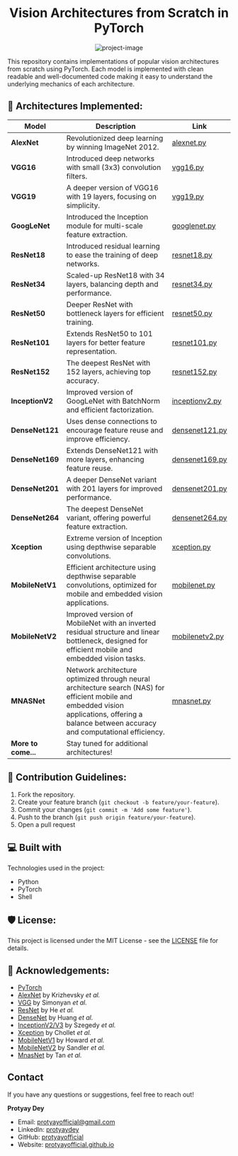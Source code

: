 <h1 align="center" id="title">Vision Architectures from Scratch in PyTorch</h1>

<p align="center"><img src="https://socialify.git.ci/protyayofficial/Vision-Architectures/image?description=1&amp;font=Jost&amp;language=1&amp;name=1&amp;pattern=Circuit%20Board&amp;theme=Light" alt="project-image"></p>

<p id="description">This repository contains implementations of popular vision architectures from scratch using PyTorch. Each model is implemented with clean readable and well-documented code making it easy to understand the underlying mechanics of each architecture.</p>

<h2>🚀 Architectures Implemented:</h2>
<table>
  <thead>
    <tr>
      <th>Model</th>
      <th>Description</th>
      <th>Link</th>
    </tr>
  </thead>
  <tbody>
    <tr>
      <td><strong>AlexNet</strong></td>
      <td>Revolutionized deep learning by winning ImageNet 2012.</td>
      <td><a href="models/alexnet.py">alexnet.py</a></td>
    </tr>
    <tr>
      <td><strong>VGG16</strong></td>
      <td>Introduced deep networks with small (3x3) convolution filters.</td>
      <td><a href="models/vgg16.py">vgg16.py</a></td>
    </tr>
    <tr>
      <td><strong>VGG19</strong></td>
      <td>A deeper version of VGG16 with 19 layers, focusing on simplicity.</td>
      <td><a href="models/vgg19.py">vgg19.py</a></td>
    </tr>
    <tr>
      <td><strong>GoogLeNet</strong></td>
      <td>Introduced the Inception module for multi-scale feature extraction.</td>
      <td><a href="models/googlenet.py">googlenet.py</a></td>
    </tr>
    <tr>
      <td><strong>ResNet18</strong></td>
      <td>Introduced residual learning to ease the training of deep networks.</td>
      <td><a href="models/resnet18.py">resnet18.py</a></td>
    </tr>
    <tr>
      <td><strong>ResNet34</strong></td>
      <td>Scaled-up ResNet18 with 34 layers, balancing depth and performance.</td>
      <td><a href="models/resnet34.py">resnet34.py</a></td>
    </tr>
    <tr>
      <td><strong>ResNet50</strong></td>
      <td>Deeper ResNet with bottleneck layers for efficient training.</td>
      <td><a href="models/resnet50.py">resnet50.py</a></td>
    </tr>
    <tr>
      <td><strong>ResNet101</strong></td>
      <td>Extends ResNet50 to 101 layers for better feature representation.</td>
      <td><a href="models/resnet101.py">resnet101.py</a></td>
    </tr>
    <tr>
      <td><strong>ResNet152</strong></td>
      <td>The deepest ResNet with 152 layers, achieving top accuracy.</td>
      <td><a href="models/resnet152.py">resnet152.py</a></td>
    </tr>
    <tr>
      <td><strong>InceptionV2</strong></td>
      <td>Improved version of GoogLeNet with BatchNorm and efficient factorization.</td>
      <td><a href="models/inceptionv2.py">inceptionv2.py</a></td>
    </tr>
    <tr>
      <td><strong>DenseNet121</strong></td>
      <td>Uses dense connections to encourage feature reuse and improve efficiency.</td>
      <td><a href="models/densenet121.py">densenet121.py</a></td>
    </tr>
    <tr>
      <td><strong>DenseNet169</strong></td>
      <td>Extends DenseNet121 with more layers, enhancing feature reuse.</td>
      <td><a href="models/densenet169.py">densenet169.py</a></td>
    </tr>
    <tr>
      <td><strong>DenseNet201</strong></td>
      <td>A deeper DenseNet variant with 201 layers for improved performance.</td>
      <td><a href="models/densenet201.py">densenet201.py</a></td>
    </tr>
    <tr>
      <td><strong>DenseNet264</strong></td>
      <td>The deepest DenseNet variant, offering powerful feature extraction.</td>
      <td><a href="models/densenet264.py">densenet264.py</a></td>
    </tr>
    <tr>
      <td><strong>Xception</strong></td>
      <td>Extreme version of Inception using depthwise separable convolutions.</td>
      <td><a href="models/xception.py">xception.py</a></td>
    </tr>
    <tr>
      <td><strong>MobileNetV1</strong></td>
      <td>Efficient architecture using depthwise separable convolutions, optimized for mobile and embedded vision applications.</td>
      <td><a href="models/mobilenetv1.py">mobilenet.py</a></td>
    </tr>
    <tr>
      <td><strong>MobileNetV2</strong></td>
      <td>Improved version of MobileNet with an inverted residual structure and linear bottleneck, designed for efficient mobile and embedded vision tasks.</td>
      <td><a href="models/mobilenetv2.py">mobilenetv2.py</a></td>
    </tr>
    <tr>
      <td><strong>MNASNet</strong></td>
      <td>Network architecture optimized through neural architecture search (NAS) for efficient mobile and embedded vision applications, offering a balance between accuracy and computational efficiency.</td>
      <td><a href="models/mnasnet.py">mnasnet.py</a></td>
    </tr>
    <tr>
      <td><strong>More to come...</strong></td>
      <td>Stay tuned for additional architectures!</td>
      <td></td>
    </tr>
  </tbody>
</table>



<h2>🍰 Contribution Guidelines:</h2>

<ol>
  <li>Fork the repository. </li>
  <li>Create your feature branch (<code>git checkout -b feature/your-feature</code>). </li>
  <li>Commit your changes (<code>git commit -m 'Add some feature'</code>). </li>
  <li>Push to the branch (<code>git push origin feature/your-feature</code>).</li>
  <li>Open a pull request</li>
</ol>
 
  
<h2>💻 Built with</h2>

Technologies used in the project:

*   Python
*   PyTorch
*   Shell

<h2>🛡️ License:</h2>
This project is licensed under the MIT License - see the <a href="https://github.com/protyayofficial/Vision-Architectures/blob/main/LICENSE">LICENSE</a> file for details.

<h2>🫡 Acknowledgements:</h2>
<ul>
    <li><a href="https://pytorch.org/">PyTorch</a></li>
    <li><a href="https://proceedings.neurips.cc/paper_files/paper/2012/file/c399862d3b9d6b76c8436e924a68c45b-Paper.pdf">AlexNet</a> by Krizhevsky <em>et al.</em></li>
    <li><a href="https://arxiv.org/pdf/1409.1556">VGG</a> by Simonyan <em>et al.</em></li>
    <li><a href="https://arxiv.org/pdf/1512.03385">ResNet</a> by He <em>et al.</em></li>
    <li><a href="https://arxiv.org/pdf/1608.06993">DenseNet</a> by Huang <em>et al.</em></li>
    <li><a href="https://arxiv.org/pdf/1512.00567">InceptionV2/V3</a> by Szegedy <em>et al.</em></li>
    <li><a href="https://arxiv.org/pdf/1610.02357">Xception</a> by Chollet <em>et al.</em></li>
    <li><a href="https://arxiv.org/pdf/1704.04861">MobileNetV1</a> by Howard <em>et al.</em></li>
    <li><a href="https://arxiv.org/pdf/1801.04381">MobileNetV2</a> by Sandler <em>et al.</em></li>
    <li><a href="https://arxiv.org/pdf/1807.11626">MnasNet</a> by Tan <em>et al.</em></li>
</ul>

<h2>Contact</h2>
<p>If you have any questions or suggestions, feel free to reach out!</p>

<p><strong>Protyay Dey</strong></p>
<ul>
    <li>Email: <a href="mailto:protyayofficial@gmail.com">protyayofficial@gmail.com</a></li>
    <li>LinkedIn: <a href="https://www.linkedin.com/in/protyaydey">protyaydey</a></li>
    <li>GitHub: <a href="https://www.github.com/protyayofficial">protyayofficial</a></li>
    <li>Website: <a href="https://protyayofficial.github.io">protyayofficial.github.io</a></li>
</ul>

